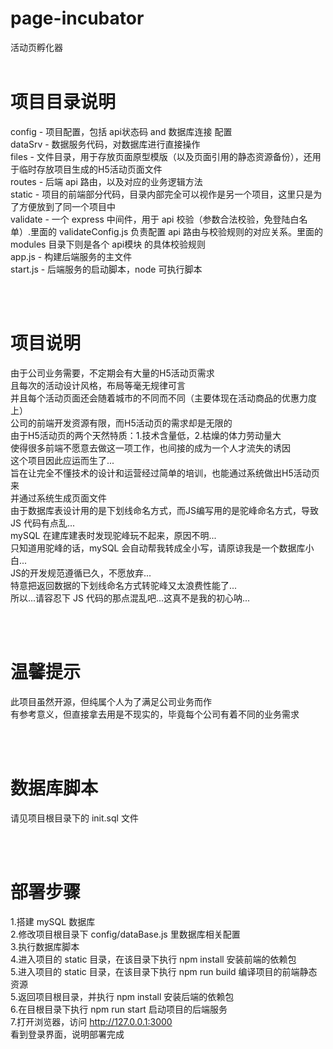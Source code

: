 # page-incubator

活动页孵化器<br><br>

# 项目目录说明
config - 项目配置，包括 api状态码 and 数据库连接 配置<br>
dataSrv - 数据服务代码，对数据库进行直接操作<br>
files - 文件目录，用于存放页面原型模版（以及页面引用的静态资源备份），还用于临时存放项目生成的H5活动页面文件<br>
routes - 后端 api 路由，以及对应的业务逻辑方法<br>
static - 项目的前端部分代码，目录内部完全可以视作是另一个项目，这里只是为了方便放到了同一个项目中<br>
validate - 一个 express 中间件，用于 api 校验（参数合法校验，免登陆白名单）.里面的 validateConfig.js 负责配置 api 路由与校验规则的对应关系。里面的 modules 目录下则是各个 api模块 的具体校验规则<br>
app.js - 构建后端服务的主文件<br>
start.js - 后端服务的启动脚本，node 可执行脚本<br>

<br><br>

# 项目说明
由于公司业务需要，不定期会有大量的H5活动页需求<br>
且每次的活动设计风格，布局等毫无规律可言<br>
并且每个活动页面还会随着城市的不同而不同（主要体现在活动商品的优惠力度上）<br>
公司的前端开发资源有限，而H5活动页的需求却是无限的<br>
由于H5活动页的两个天然特质：1.技术含量低，2.枯燥的体力劳动量大<br>
使得很多前端不愿意去做这一项工作，也间接的成为一个人才流失的诱因<br>
这个项目因此应运而生了...<br>
旨在让完全不懂技术的设计和运营经过简单的培训，也能通过系统做出H5活动页来<br>
并通过系统生成页面文件<br>
由于数据库表设计用的是下划线命名方式，而JS编写用的是驼峰命名方式，导致 JS 代码有点乱...<br>
mySQL 在建库建表时发现驼峰玩不起来，原因不明...<br>
只知道用驼峰的话，mySQL 会自动帮我转成全小写，请原谅我是一个数据库小白...<br>
JS的开发规范遵循已久，不愿放弃...<br>
特意把返回数据的下划线命名方式转驼峰又太浪费性能了...<br>
所以...请容忍下 JS 代码的那点混乱吧...这真不是我的初心呐...<br>

<br><br>

# 温馨提示
此项目虽然开源，但纯属个人为了满足公司业务而作<br>
有参考意义，但直接拿去用是不现实的，毕竟每个公司有着不同的业务需求<br>

<br><br>

# 数据库脚本
请见项目根目录下的 init.sql 文件<br>

<br><br>

# 部署步骤
1.搭建 mySQL 数据库<br>
2.修改项目根目录下 config/dataBase.js 里数据库相关配置<br>
3.执行数据库脚本<br>
4.进入项目的 static 目录，在该目录下执行 npm install 安装前端的依赖包<br>
5.进入项目的 static 目录，在该目录下执行 npm run build 编译项目的前端静态资源<br>
5.返回项目根目录，并执行 npm install 安装后端的依赖包<br>
6.在目根目录下执行 npm run start 启动项目的后端服务<br>
7.打开浏览器，访问 http://127.0.0.1:3000<br>
看到登录界面，说明部署完成<br>

